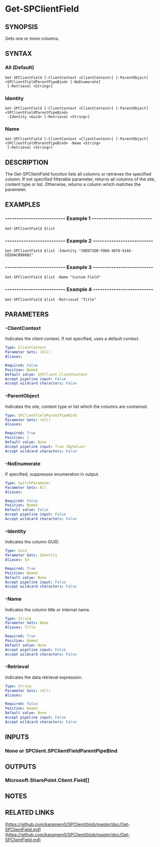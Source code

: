 # Get-SPClientField

## SYNOPSIS
Gets one or more columns.

## SYNTAX

### All (Default)
```
Get-SPClientField [-ClientContext <ClientContext>] [-ParentObject] <SPClientFieldParentPipeBind> [-NoEnumerate]
 [-Retrieval <String>]
```

### Identity
```
Get-SPClientField [-ClientContext <ClientContext>] [-ParentObject] <SPClientFieldParentPipeBind>
 -Identity <Guid> [-Retrieval <String>]
```

### Name
```
Get-SPClientField [-ClientContext <ClientContext>] [-ParentObject] <SPClientFieldParentPipeBind> -Name <String>
 [-Retrieval <String>]
```

## DESCRIPTION
The Get-SPClientField function lists all columns or retrieves the specified column.
If not specified filterable parameter, returns all columns of the site, content type or list.
Otherwise, returns a column which matches the parameter.

## EXAMPLES

### -------------------------- Example 1 --------------------------
```
Get-SPClientField $list
```

### -------------------------- Example 2 --------------------------
```
Get-SPClientField $list -Identity "39ED73EB-FDD8-4870-91A5-EEE0ACB966B2"
```

### -------------------------- Example 3 --------------------------
```
Get-SPClientField $list -Name "Custom Field"
```

### -------------------------- Example 4 --------------------------
```
Get-SPClientField $list -Retrieval "Title"
```

## PARAMETERS

### -ClientContext
Indicates the client context.
If not specified, uses a default context.

```yaml
Type: ClientContext
Parameter Sets: (All)
Aliases: 

Required: False
Position: Named
Default value: $SPClient.ClientContext
Accept pipeline input: False
Accept wildcard characters: False
```

### -ParentObject
Indicates the site, content type or list which the columns are contained.

```yaml
Type: SPClientFieldParentPipeBind
Parameter Sets: (All)
Aliases: 

Required: True
Position: 1
Default value: None
Accept pipeline input: True (ByValue)
Accept wildcard characters: False
```

### -NoEnumerate
If specified, suppresses enumeration in output.

```yaml
Type: SwitchParameter
Parameter Sets: All
Aliases: 

Required: False
Position: Named
Default value: False
Accept pipeline input: False
Accept wildcard characters: False
```

### -Identity
Indicates the column GUID.

```yaml
Type: Guid
Parameter Sets: Identity
Aliases: Id

Required: True
Position: Named
Default value: None
Accept pipeline input: False
Accept wildcard characters: False
```

### -Name
Indicates the column title or internal name.

```yaml
Type: String
Parameter Sets: Name
Aliases: Title

Required: True
Position: Named
Default value: None
Accept pipeline input: False
Accept wildcard characters: False
```

### -Retrieval
Indicates the data retrieval expression.

```yaml
Type: String
Parameter Sets: (All)
Aliases: 

Required: False
Position: Named
Default value: None
Accept pipeline input: False
Accept wildcard characters: False
```

## INPUTS

### None or SPClient.SPClientFieldParentPipeBind

## OUTPUTS

### Microsoft.SharePoint.Client.Field[]

## NOTES

## RELATED LINKS

[https://github.com/karamem0/SPClient/blob/master/doc/Get-SPClientField.md](https://github.com/karamem0/SPClient/blob/master/doc/Get-SPClientField.md)

